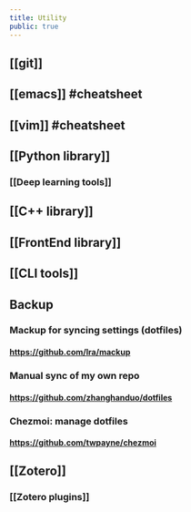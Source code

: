 ```yaml
---
title: Utility
public: true
---
```


## [[git]]
## [[emacs]] #cheatsheet
## [[vim]] #cheatsheet
## [[Python library]]
### [[Deep learning tools]]
## [[C++ library]]
## [[FrontEnd library]]
## [[CLI tools]]
## Backup
### Mackup for syncing settings (dotfiles)
#### https://github.com/lra/mackup
### Manual sync of my own repo
#### https://github.com/zhanghanduo/dotfiles
### Chezmoi: manage dotfiles
#### https://github.com/twpayne/chezmoi
## [[Zotero]]
### [[Zotero plugins]]
